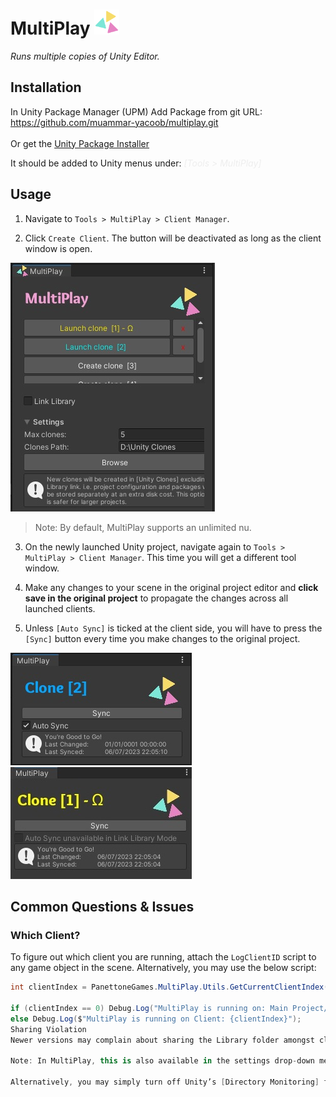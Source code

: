 
# MultiPlay <img src='./res/MP Icon.png' style='display:inline; margin-right:10px; height:40px'/>
*Runs multiple copies of Unity Editor.*

## Installation ##
In Unity Package Manager (UPM) Add Package from git URL:<BR>
https://github.com/muammar-yacoob/multiplay.git<br><br>
Or get the [Unity Package Installer](./res/Install-com.sparkgames.multiplay-latest.unitypackage)<br>

It should be added to Unity menus under: *<font color=#eeeeee>[Tools > MultiPlay]</font>*


## Usage

1. Navigate to `Tools > MultiPlay > Client Manager`.
   
2. Click `Create Client`. The button will be deactivated as long as the client window is open.

![Master window](./res/Master.jpg)<br>


   > Note: By default, MultiPlay supports an unlimited nu.

3. On the newly launched Unity project, navigate again to `Tools > MultiPlay > Client Manager`. This time you will get a different tool window.

4. Make any changes to your scene in the original project editor and **click save in the original project** to propagate the changes across all launched clients.

5. Unless `[Auto Sync]` is ticked at the client side, you will have to press the `[Sync]` button every time you make changes to the original project.

![Clone window](./res/Clone.jpg)<br>
![Library Clone window](./res/Library%20Linked%20Clone.jpg)

## Common Questions & Issues

### Which Client?

To figure out which client you are running, attach the `LogClientID` script to any game object in the scene. Alternatively, you may use the below script:

```csharp
int clientIndex = PanettoneGames.MultiPlay.Utils.GetCurrentClientIndex();

if (clientIndex == 0) Debug.Log("MultiPlay is running on: Main Project/Server");
else Debug.Log($"MultiPlay is running on Client: {clientIndex}");
Sharing Violation
Newer versions may complain about sharing the Library folder amongst clients and although it shouldn’t matter in most cases, you may opt to be on the safer side and turn off the [Link Library] option from the settings.

Note: In MultiPlay, this is also available in the settings drop-down menu below the client buttons.

Alternatively, you may simply turn off Unity’s [Directory Monitoring] from: Edit> Preferences> General > Directory Monitoring.